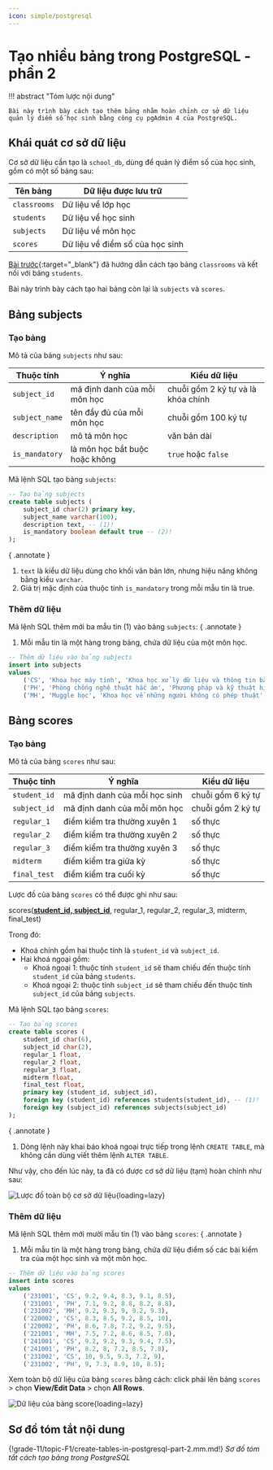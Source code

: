 ```yaml
---
icon: simple/postgresql
---
```


# Tạo nhiều bảng trong PostgreSQL - phần 2

!!! abstract "Tóm lược nội dung"
    
    Bài này trình bày cách tạo thêm bảng nhằm hoàn chỉnh cơ sở dữ liệu quản lý điểm số học sinh bằng công cụ pgAdmin 4 của PostgreSQL.

## Khái quát cơ sở dữ liệu

Cơ sở dữ liệu cần tạo là `school_db`, dùng để quản lý điểm số của học sinh, gồm có một số bảng sau:

| Tên bảng | Dữ liệu được lưu trữ |
| --- | --- |
| `classrooms` | Dữ liệu về lớp học |
| `students` | Dữ liệu về học sinh |
| `subjects` | Dữ liệu về môn học |
| `scores` | Dữ liệu về điểm số của học sinh |

[Bài trước](./create-tables-in-postgresql-part-1.md){:target="_blank"} đã hướng dẫn cách tạo bảng `classrooms` và kết nối với bảng `students`.

Bài này trình bày cách tạo hai bảng còn lại là `subjects` và `scores`.

## Bảng subjects

### Tạo bảng

Mô tả của bảng `subjects` như sau:

| Thuộc tính | Ý nghĩa | Kiểu dữ liệu |
| --- | --- | --- |
| `subject_id` | mã định danh của mỗi môn học | chuỗi gồm 2 ký tự và là khóa chính |
| `subject_name` | tên đầy đủ của mỗi môn học | chuỗi gồm 100 ký tự |
| `description` | mô tả môn học | văn bản dài |
| `is_mandatory` | là môn học bắt buộc hoặc không | `true` hoặc `false` |

Mã lệnh SQL tạo bảng `subjects`:

```sql linenums="71"
-- Tạo bảng subjects
create table subjects (
    subject_id char(2) primary key,
    subject_name varchar(100),
    description text, -- (1)!
    is_mandatory boolean default true -- (2)!
);
```
{ .annotate }

1.	`text` là kiểu dữ liệu dùng cho khối văn bản lớn, nhưng hiệu năng không bằng kiểu `varchar`.
2.	Giá trị mặc định của thuộc tính `is_mandatory` trong mỗi mẫu tin là true.

### Thêm dữ liệu

Mã lệnh SQL thêm mới ba mẫu tin (1) vào bảng `subjects`:
{ .annotate }

1.	Mỗi mẫu tin là một hàng trong bảng, chứa dữ liệu của một môn học.

```sql linenums="79"
-- Thêm dữ liệu vào bảng subjects
insert into subjects
values
	('CS', 'Khoa học máy tính', 'Khoa học xử lý dữ liệu và thông tin bằng máy tính', true),
	('PH', 'Phòng chống nghệ thuật hắc ám', 'Phương pháp và kỹ thuật hiệu quả chống lại nghệ thuật và các sinh vật hắc ám', true),
	('MH', 'Muggle học', 'Khoa học về những người không có phép thuật', false);
```

## Bảng scores

### Tạo bảng

Mô tả của bảng `scores` như sau:

| Thuộc tính | Ý nghĩa | Kiểu dữ liệu |
| --- | --- | --- |
| `student_id` | mã định danh của mỗi học sinh | chuỗi gồm 6 ký tự |
| `subject_id` | mã định danh của mỗi môn học | chuỗi gồm 2 ký tự |
| `regular_1` | điểm kiểm tra thường xuyên 1 | số thực |
| `regular_2` | điểm kiểm tra thường xuyên 2 | số thực |
| `regular_3` | điểm kiểm tra thường xuyên 3 | số thực |
| `midterm` | điểm kiểm tra giữa kỳ | số thực |
| `final_test` | điểm kiểm tra cuối kỳ | số thực |

Lược đồ của bảng `scores` có thể được ghi như sau:

scores(<ins>**student_id, subject_id**</ins>, regular_1, regular_2, regular_3, midterm, final_test)

Trong đó:

- Khoá chính gồm hai thuộc tính là `student_id` và `subject_id`.
- Hai khoá ngoại gồm:
	- Khoá ngoại 1: thuộc tính `student_id` sẽ tham chiếu đến thuộc tính `student_id` của bảng `students`.
	- Khoá ngoại 2: thuộc tính `subject_id` sẽ tham chiếu đến thuộc tính `subject_id` của bảng `subjects`.

Mã lệnh SQL tạo bảng `scores`:

```sql linenums="86"
-- Tạo bảng scores
create table scores (
	student_id char(6),
	subject_id char(2),
	regular_1 float,
	regular_2 float,
	regular_3 float,
	midterm float,
	final_test float,
	primary key (student_id, subject_id),
	foreign key (student_id) references students(student_id), -- (1)!
	foreign key (subject_id) references subjects(subject_id)
);
```
{ .annotate }

1.	Dòng lệnh này khai báo khoá ngoại trực tiếp trong lệnh `CREATE TABLE`, mà không cần dùng viết thêm lệnh `ALTER TABLE`.

Như vậy, cho đến lúc này, ta đã có được cơ sở dữ liệu (tạm) hoàn chỉnh như sau:

![Lược đồ toàn bộ cơ sở dữ liệu](https://api.onedrive.com/v1.0/shares/s!ApQ3j6n6-2wNrt9uhcYkGep8Sb-DTQ/root/content){loading=lazy}

### Thêm dữ liệu

Mã lệnh SQL thêm mới mười mẫu tin (1) vào bảng `scores`:
{ .annotate }

1.	Mỗi mẫu tin là một hàng trong bảng, chứa dữ liệu điểm số các bài kiểm tra của một học sinh và một môn học.

```sql linenums="100"
-- Thêm dữ liệu vào bảng scores
insert into scores
values
	('231001', 'CS', 9.2, 9.4, 8.3, 9.1, 8.5),
	('231001', 'PH', 7.1, 9.2, 8.8, 8.2, 8.8),
	('231002', 'MH', 9.2, 9.3, 9, 9.2, 9.3),
	('220002', 'CS', 8.3, 8.5, 9.2, 8.5, 10),
	('220002', 'PH', 8.6, 7.8, 7.2, 9.2, 9.5),
	('221001', 'MH', 7.5, 7.2, 8.6, 8.5, 7.8),
	('241001', 'CS', 9.2, 9.2, 9.3, 9.4, 7.5),
	('241001', 'PH', 8.2, 8, 7.2, 8.5, 7.8),
	('231002', 'CS', 10, 9.5, 9.3, 7.2, 9),
	('231002', 'PH', 9, 7.3, 8.9, 10, 8.5);
```

Xem toàn bộ dữ liệu của bảng `scores` bằng cách: click phải lên bảng `scores` > chọn **View/Edit Data** > chọn **All Rows**.

![Dữ liệu của bảng score](https://api.onedrive.com/v1.0/shares/s!ApQ3j6n6-2wNrt91d0img754XXvvxg/root/content){loading=lazy}

## Sơ đồ tóm tắt nội dung

{!grade-11/topic-F1/create-tables-in-postgresql-part-2.mm.md!}
*Sơ đồ tóm tắt cách tạo bảng trong PostgreSQL*